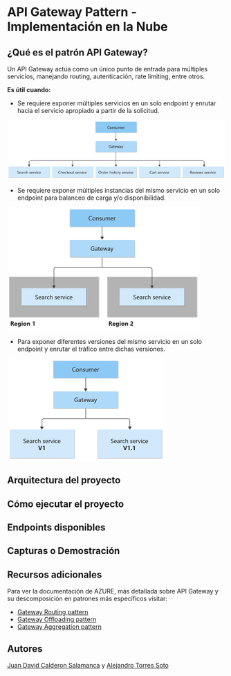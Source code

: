 # API Gateway Pattern - Implementación en la Nube

## ¿Qué es el patrón API Gateway?

Un API Gateway actúa como un único punto de entrada para múltiples servicios, manejando routing, autenticación, rate limiting, entre otros.

**Es útil cuando:**

- Se requiere exponer múltiples servicios en un solo endpoint y enrutar hacia el servicio apropiado a partir de la solicitud.

![](/images/multile-disparate-service.png)

- Se requiere exponer múltiples instancias del mismo servicio en un solo endpoint para balanceo de carga y/o disponibilidad.

![](/images/multiple-instance-service.png)

- Para exponer diferentes versiones del mismo servicio en un solo endpoint y enrutar el tráfico entre dichas versiones.

![](/images/multiple-versions.png)

## Arquitectura del proyecto

## Cómo ejecutar el proyecto

## Endpoints disponibles

## Capturas o Demostración

## Recursos adicionales

Para ver la documentación de AZURE, más detallada sobre API Gateway y su descomposición en patrones más específicos visitar:

- [Gateway Routing pattern](https://learn.microsoft.com/en-us/azure/architecture/patterns/gateway-routing)
- [Gateway Offloading pattern](https://learn.microsoft.com/en-us/azure/architecture/patterns/gateway-offloading)
- [Gateway Aggregation pattern](https://learn.microsoft.com/en-us/azure/architecture/patterns/gateway-aggregation)

## Autores

[Juan David Calderon Salamanca](https://github.com/juanC773) y [Alejandro Torres Soto](https://github.com/AlejandroTorres05)
